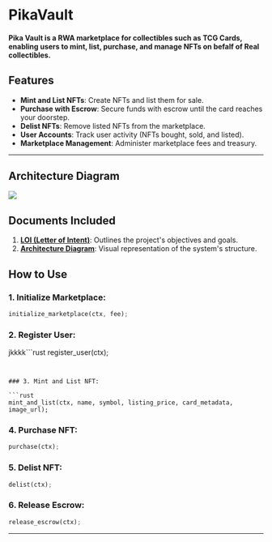 # PikaVault 
#### Pika Vault is a RWA marketplace for collectibles such as TCG Cards, enabling users to mint, list, purchase, and manage NFTs on befalf of Real collectibles. 


## Features

- **Mint and List NFTs**: Create NFTs and list them for sale.
- **Purchase with Escrow**: Secure funds with escrow until the card reaches your doorstep.
- **Delist NFTs**: Remove listed NFTs from the marketplace.
- **User Accounts**: Track user activity (NFTs bought, sold, and listed).
- **Marketplace Management**: Administer marketplace fees and treasury.

---

<!-- ## Project Structure

```
src
├── constants.rs          # Constants used across the program
├── error.rs              # Custom error definitions
├── instructions          # Core logic for marketplace operations
│   ├── initialize.rs     # Initialize the marketplace
│   ├── register_user.rs  # Register user accounts
│   ├── list.rs           # Mint and list NFTs
│   ├── delist.rs         # Delist NFTs
│   ├── purchase.rs       # Purchase NFTs with escrow
│   └── release.rs        # Release escrow funds
├── state                 # Data structures for accounts
│   ├── marketplace.rs    # Marketplace metadata
│   ├── user_account.rs   # User account data
│   ├── lisitngs.rs       # NFT listing details
│   └── escrow.rs         # Escrow account for transactions
└── lib.rs                # Entry point of the program
```

--- -->

## Architecture Diagram

<img src="https://cdn.edaquest.com/Arch%20Diagram%20(2).png" />



## Documents Included

1.  [**LOI (Letter of Intent)**](https://cdn.edaquest.com/Arch%20Diagram%20(17).pdf): Outlines the project's objectives and goals.
2.  [**Architecture Diagram**](https://cdn.edaquest.com/Sam%20-%20Capstone%20Letter%20Of%20Intent%20.pdf): Visual representation of the system's structure.


## How to Use

### 1. Initialize Marketplace:

```rust
initialize_marketplace(ctx, fee);
```


### 2. Register User:

jkkkk```rust
register_user(ctx);
```


### 3. Mint and List NFT:

```rust
mint_and_list(ctx, name, symbol, listing_price, card_metadata, image_url);
```


### 4. Purchase NFT:

```rust
purchase(ctx);
```


### 5. Delist NFT:

```rust
delist(ctx);
```


### 6. Release Escrow:

```rust
release_escrow(ctx);
```

---
